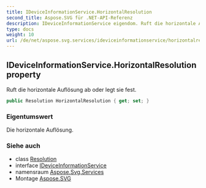 ```yaml
---
title: IDeviceInformationService.HorizontalResolution
second_title: Aspose.SVG für .NET-API-Referenz
description: IDeviceInformationService eigendom. Ruft die horizontale Auflösung ab oder legt sie fest.
type: docs
weight: 10
url: /de/net/aspose.svg.services/ideviceinformationservice/horizontalresolution/
---
```

## IDeviceInformationService.HorizontalResolution property

Ruft die horizontale Auflösung ab oder legt sie fest.

```csharp
public Resolution HorizontalResolution { get; set; }
```

### Eigentumswert

Die horizontale Auflösung.

### Siehe auch

* class [Resolution](../../../aspose.svg.drawing/resolution/)
* interface [IDeviceInformationService](../)
* namensraum [Aspose.Svg.Services](../../ideviceinformationservice/)
* Montage [Aspose.SVG](../../../)


